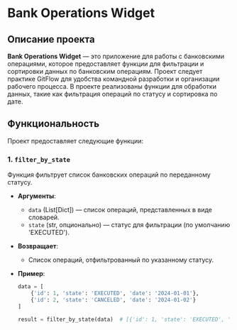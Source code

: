# Bank Operations Widget

## Описание проекта
**Bank Operations Widget** — это приложение для работы с банковскими операциями, которое предоставляет функции для фильтрации и сортировки данных по банковским операциям. Проект следует практике GitFlow для удобства командной разработки и организации рабочего процесса. В проекте реализованы функции для обработки данных, такие как фильтрация операций по статусу и сортировка по дате.

## Функциональность
Проект предоставляет следующие функции:

### 1. `filter_by_state`
Функция фильтрует список банковских операций по переданному статусу.

- **Аргументы**:
  - `data` (List[Dict]) — список операций, представленных в виде словарей.
  - `state` (str, опционально) — статус для фильтрации (по умолчанию 'EXECUTED').
  
- **Возвращает**: 
  - Список операций, отфильтрованный по указанному статусу.

- **Пример**:
  ```python
  data = [
      {'id': 1, 'state': 'EXECUTED', 'date': '2024-01-01'},
      {'id': 2, 'state': 'CANCELED', 'date': '2024-01-02'}
  ]
  
  result = filter_by_state(data)  # [{'id': 1, 'state': 'EXECUTED', 'date': '2024-01-01'}]
